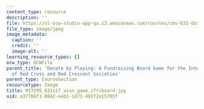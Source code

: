 ```yaml
---
content_type: resource
description: ''
file: https://ol-ocw-studio-app-qa.s3.amazonaws.com/courses/cms-631-data-storytelling-studio-climate-change-spring-2017/a377bbf18842eeb11d7349372e15705f_MITCMS_631s17_assn_game_ifrcboard.jpg
file_type: image/jpeg
image_metadata:
  caption: ''
  credit: ''
  image-alt: ''
learning_resource_types: []
ocw_type: OCWFile
parent_title: 'Donate by Playing: A Fundraising Board Game for the International Federation
  of Red Cross and Red Crescent Societies'
parent_type: CourseSection
resourcetype: Image
title: MITCMS_631s17_assn_game_ifrcboard.jpg
uid: a377bbf1-8842-eeb1-1d73-49372e15705f
---
```

